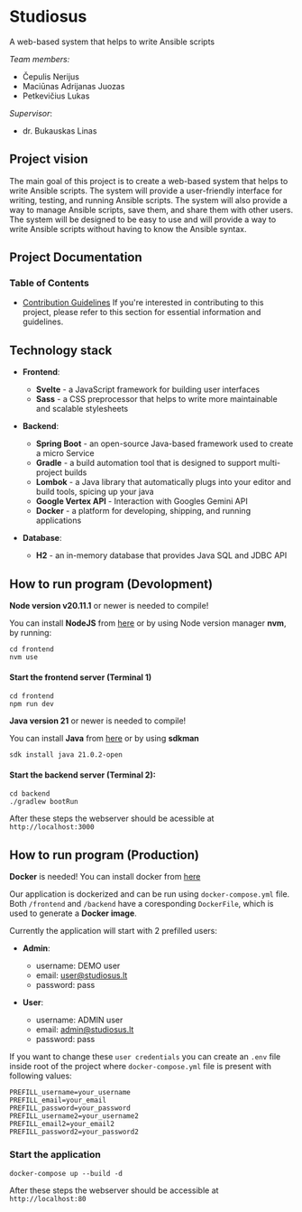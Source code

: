 # Studiosus

A web-based system that helps to write Ansible scripts

_Team members:_

- Čepulis Nerijus
- Maciūnas Adrijanas Juozas
- Petkevičius Lukas

_Supervisor_:

- dr. Bukauskas Linas

## Project vision

The main goal of this project is to create a web-based system that helps to write Ansible scripts. The system will provide a user-friendly interface for writing, testing, and running Ansible scripts. The system will also provide a way to manage Ansible scripts, save them, and share them with other users. The system will be designed to be easy to use and will provide a way to write Ansible scripts without having to know the Ansible syntax.

## Project Documentation

### Table of Contents

- [Contribution Guidelines](./doc/CONTRIBUTING.md)
  If you're interested in contributing to this project, please refer to this section for essential information and guidelines.

## Technology stack

- **Frontend**:
  - **Svelte** - a JavaScript framework for building user interfaces
  - **Sass** - a CSS preprocessor that helps to write more maintainable and scalable stylesheets    

- **Backend**:
  - **Spring Boot** - an open-source Java-based framework used to create a micro Service
  - **Gradle** - a build automation tool that is designed to support multi-project builds
  - **Lombok** - a Java library that automatically plugs into your editor and build tools, spicing up your java
  - **Google Vertex API** - Interaction with Googles Gemini API
  - **Docker** - a platform for developing, shipping, and running applications
  
- **Database**:
  - **H2** - an in-memory database that provides Java SQL and JDBC API

## How to run program (Devolopment)

**Node version v20.11.1** or newer is needed to compile!

You can install **NodeJS** from [here](https://nodejs.org/en/download/)
or by using Node version manager **nvm**, by running:

    cd frontend
    nvm use

#### Start the frontend server (Terminal 1)
    cd frontend
    npm run dev

**Java version 21** or newer is needed to compile!

You can install **Java** from [here](https://www.oracle.com/java/technologies/downloads/#java21)
or by using **sdkman**

    sdk install java 21.0.2-open

#### Start the backend server (Terminal 2):
    cd backend
    ./gradlew bootRun

After these steps the webserver should be acessible at `http://localhost:3000`

## How to run program (Production)

**Docker** is needed!
You can install docker from [here](https://docs.docker.com/get-docker/)

Our application is dockerized and can be run using `docker-compose.yml` file.
Both `/frontend` and `/backend` have a coresponding `DockerFile`, which is used to generate a **Docker image**.

Currently the application will start with 2 prefilled users:

- **Admin**:
  - username: DEMO user
  - email: user@studiosus.lt
  - password: pass

- **User**:
  - username: ADMIN user
  - email: admin@studiosus.lt
  - password: pass

If you want to change these `user credentials` you can create an `.env` file inside
root of the project where `docker-compose.yml` file is present with following values:

    PREFILL_username=your_username
    PREFILL_email=your_email
    PREFILL_password=your_password
    PREFILL_username2=your_username2
    PREFILL_email2=your_email2
    PREFILL_password2=your_password2

### Start the application

    docker-compose up --build -d

After these steps the webserver should be accessible at `http://localhost:80`